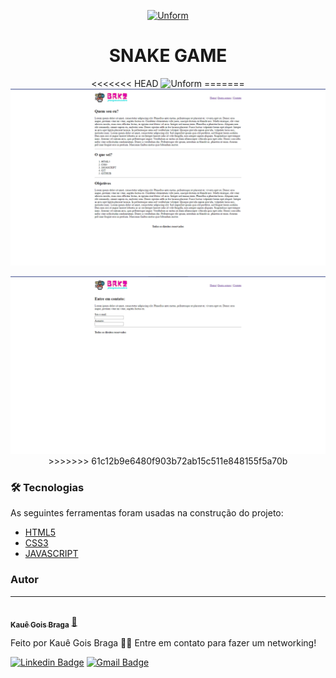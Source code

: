 <p align="center">
  <a href="https://snake-js-psi.vercel.app/">
    <img src="./snake-game/img/ICON.png" height="100" width="100" alt="Unform" />
  </a>
</p>

<h1 align="center">SNAKE GAME</h1>


<p align="center">
<<<<<<< HEAD
  <img src="./snake-game/img/CAPAA.png" alt="Unform" />
=======
  <img src="./img/capa-github2.png" />
</p>

<p align="center">
  <img src="./img/capa-github3.png" />
>>>>>>> 61c12b9e6480f903b72ab15c511e848155f5a70b
</p>

### 🛠 Tecnologias

As seguintes ferramentas foram usadas na construção do projeto:

- [HTML5](https://developer.mozilla.org/pt-BR/docs/Web/HTML)
- [CSS3](https://developer.mozilla.org/pt-BR/docs/Web/CSS)
- [JAVASCRIPT](https://developer.mozilla.org/pt-BR/docs/Web/JavaScript)

### Autor
---

<a href="https://github.com/brkzsp">
  <img style="border-radius: 50%;" src="https://avatars.githubusercontent.com/u/79404668?s=400&u=0a1587934c60bc22e5215089a859a676bd0fea84&v=4" width="100px;" alt=""/>
<br />
<sub><b>Kauê Gois Braga</b></sub></a> <a href="https://github.com/brkzsp" title="brkzsp">🚀</a>


Feito por Kauê Gois Braga 👋🏽 Entre em contato para fazer um networking!

[![Linkedin Badge](https://img.shields.io/badge/-Kaue-blue?style=flat-square&logo=Linkedin&logoColor=white&https:https://www.linkedin.com/in/kau%C3%AA-braga/)](https://www.linkedin.com/in/kau%C3%AA-braga/) 
[![Gmail Badge](https://img.shields.io/badge/-kauebragagg@gmail.com-c14438?style=flat-square&logo=Gmail&logoColor=white&link=mailto:kauebragagg@gmail.com)](mailto:kauebragagg@gmail.com)
